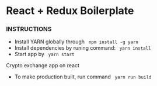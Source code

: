 # React + Redux Boilerplate

### INSTRUCTIONS 
 - Install YARN globally through <code> npm install -g yarn</code>
 - Install dependencies by runing command: <code> yarn install </code>
 - Start app by <code> yarn start </code>

Crypto exchange app on react

 - To make production built, run command <code> yarn run build </code>
